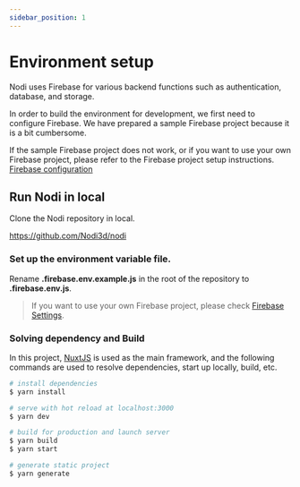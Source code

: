 ```yaml
---
sidebar_position: 1
---
```


# Environment setup


Nodi uses Firebase for various backend functions such as authentication, database, and storage.

In order to build the environment for development, we first need to configure Firebase.
We have prepared a sample Firebase project because it is a bit cumbersome.

If the sample Firebase project does not work, or if you want to use your own Firebase project, please refer to the Firebase project setup instructions.
[Firebase configuration](/developer/getting-started/firebase)

## Run Nodi in local

Clone the Nodi repository in local.

https://github.com/Nodi3d/nodi

### Set up the environment variable file.

Rename **.firebase.env.example.js** in the root of the repository to **.firebase.env.js**.

> If you want to use your own Firebase project, please check [Firebase Settings](/developer/getting-started/firebase).

### Solving dependency and Build

In this project, [NuxtJS](https://nuxtjs.org/) is used as the main framework, and the following commands are used to resolve dependencies, start up locally, build, etc.

```bash
# install dependencies
$ yarn install

# serve with hot reload at localhost:3000
$ yarn dev

# build for production and launch server
$ yarn build
$ yarn start

# generate static project
$ yarn generate
```
